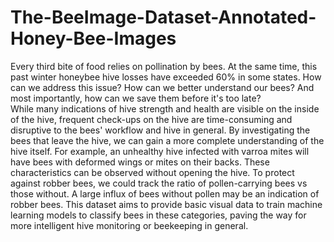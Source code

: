 # The-BeeImage-Dataset-Annotated-Honey-Bee-Images
Every third bite of food relies on pollination by bees. At the same time, this past winter honeybee hive losses have exceeded 60% in some states. How can we address this issue? How can we better understand our bees? And most importantly, how can we save them before it's too late?</br>
While many indications of hive strength and health are visible on the inside of the hive, frequent check-ups on the hive are time-consuming and disruptive to the bees' workflow and hive in general. By investigating the bees that leave the hive, we can gain a more complete understanding of the hive itself. For example, an unhealthy hive infected with varroa mites will have bees with deformed wings or mites on their backs. These characteristics can be observed without opening the hive. To protect against robber bees, we could track the ratio of pollen-carrying bees vs those without. A large influx of bees without pollen may be an indication of robber bees. This dataset aims to provide basic visual data to train machine learning models to classify bees in these categories, paving the way for more intelligent hive monitoring or beekeeping in general.
